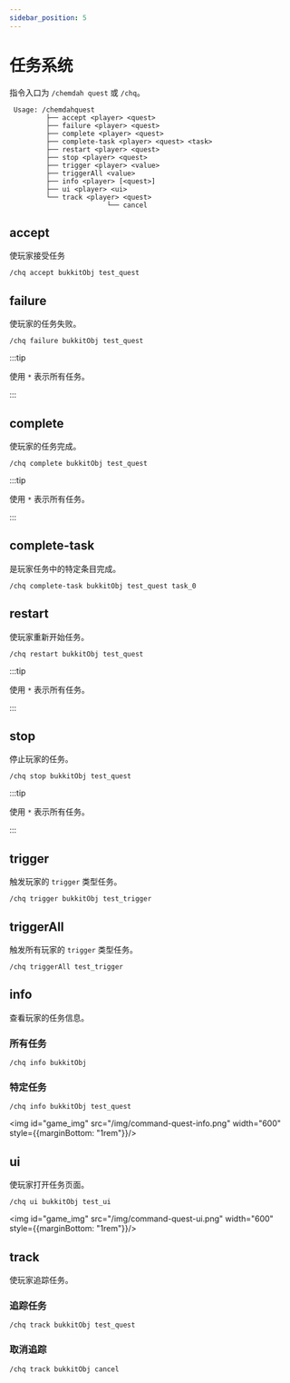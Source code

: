 ```yaml
---
sidebar_position: 5
---
```


# 任务系统

指令入口为 `/chemdah quest` 或 `/chq`。

```
 Usage: /chemdahquest
         ├── accept <player> <quest>
         ├── failure <player> <quest>
         ├── complete <player> <quest>
         ├── complete-task <player> <quest> <task>
         ├── restart <player> <quest>
         ├── stop <player> <quest>
         ├── trigger <player> <value>
         ├── triggerAll <value>
         ├── info <player> [<quest>]
         ├── ui <player> <ui>
         └── track <player> <quest>
                        └── cancel
```

## accept

使玩家接受任务

```
/chq accept bukkitObj test_quest
```

## failure

使玩家的任务失败。

```
/chq failure bukkitObj test_quest
```

:::tip

使用 `*` 表示所有任务。

:::

## complete

使玩家的任务完成。

```
/chq complete bukkitObj test_quest
```

:::tip

使用 `*` 表示所有任务。

:::

## complete-task

是玩家任务中的特定条目完成。

```
/chq complete-task bukkitObj test_quest task_0
```

## restart

使玩家重新开始任务。

```
/chq restart bukkitObj test_quest
```

:::tip

使用 `*` 表示所有任务。

:::

## stop

停止玩家的任务。

```
/chq stop bukkitObj test_quest
```

:::tip

使用 `*` 表示所有任务。

:::

## trigger

触发玩家的 `trigger` 类型任务。

```
/chq trigger bukkitObj test_trigger
```

## triggerAll

触发所有玩家的 `trigger` 类型任务。

```
/chq triggerAll test_trigger
```

## info

查看玩家的任务信息。

### 所有任务

```
/chq info bukkitObj
```

### 特定任务

```
/chq info bukkitObj test_quest
```

<img id="game_img" src="/img/command-quest-info.png" width="600" style={{marginBottom: "1rem"}}/>

## ui

使玩家打开任务页面。

```
/chq ui bukkitObj test_ui
```

<img id="game_img" src="/img/command-quest-ui.png" width="600" style={{marginBottom: "1rem"}}/>

## track

使玩家追踪任务。

### 追踪任务

```
/chq track bukkitObj test_quest
```

### 取消追踪

```
/chq track bukkitObj cancel
```